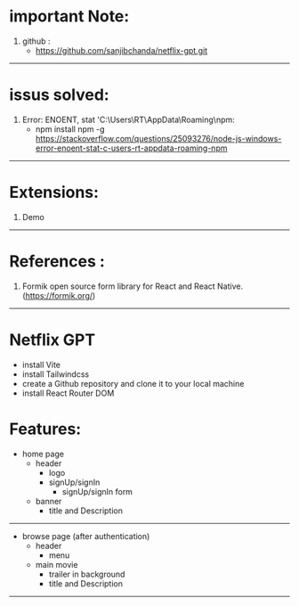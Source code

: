 # important Note:

1. github :
   - https://github.com/sanjibchanda/netflix-gpt.git

---

# issus solved:

1. Error: ENOENT, stat 'C:\Users\RT\AppData\Roaming\npm:
   - npm install npm -g
     https://stackoverflow.com/questions/25093276/node-js-windows-error-enoent-stat-c-users-rt-appdata-roaming-npm

---

# Extensions:

1. Demo

---

# References :

1. Formik open source form library for React and React Native. (https://formik.org/)

---

# Netflix GPT

- install Vite
- install Tailwindcss
- create a Github repository and clone it to your local machine
- install React Router DOM

# Features:

- home page
  - header
    - logo
    - signUp/signIn
      - signUp/signIn form
  - banner
    - title and Description

---

- browse page (after authentication)
  - header
    - menu
  - main movie
    - trailer in background
    - title and Description

---
